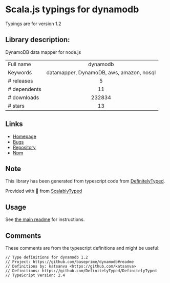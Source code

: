 
# Scala.js typings for dynamodb

Typings are for version 1.2

## Library description:
DynamoDB data mapper for node.js

|                    |                 |
| ------------------ | :-------------: |
| Full name          | dynamodb |
| Keywords           | datamapper, DynamoDB, aws, amazon, nosql |
| # releases         | 5 |
| # dependents       | 11 |
| # downloads        | 232834 |
| # stars            | 13 |

## Links
- [Homepage](https://github.com/baseprime/dynamodb#readme)
- [Bugs](https://github.com/baseprime/dynamodb/issues)
- [Repository](https://github.com/baseprime/dynamodb)
- [Npm](https://www.npmjs.com/package/dynamodb)
    


## Note
This library has been generated from typescript code from [DefinitelyTyped](https://definitelytyped.org).

Provided with :purple_heart: from [ScalablyTyped](https://github.com/oyvindberg/ScalablyTyped)

## Usage
See [the main readme](../../readme.md) for instructions.

## Comments

These comments are from the typescript definitions and might be useful:
```
// Type definitions for dynamodb 1.2
// Project: https://github.com/baseprime/dynamodb#readme
// Definitions by: katsanva <https://github.com/katsanva>
// Definitions: https://github.com/DefinitelyTyped/DefinitelyTyped
// TypeScript Version: 2.4

```

